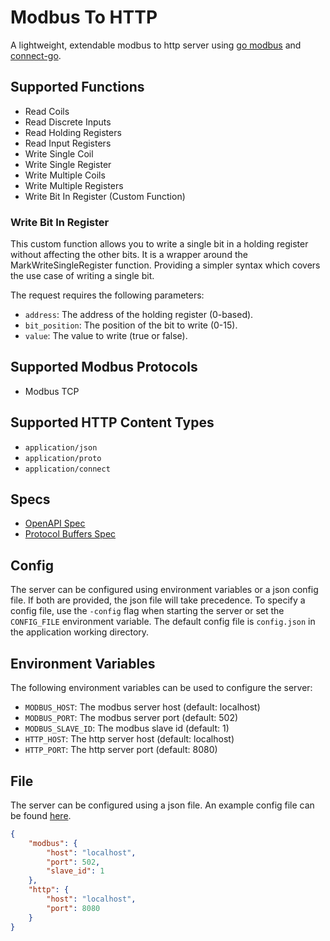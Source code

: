# Modbus To HTTP

A lightweight, extendable modbus to http server using [go modbus](https://pkg.go.dev/github.com/goburrow/modbus) and 
[connect-go](https://pkg.go.dev/github.com/bufbuild/connect-go).

## Supported Functions

- Read Coils
- Read Discrete Inputs
- Read Holding Registers
- Read Input Registers
- Write Single Coil
- Write Single Register
- Write Multiple Coils
- Write Multiple Registers
- Write Bit In Register (Custom Function)

### Write Bit In Register
This custom function allows you to write a single bit in a holding register without affecting the other bits. 
It is a wrapper around the MarkWriteSingleRegister function. Providing a simpler syntax which covers the use case 
of writing a single bit.

The request requires the following parameters:
- `address`: The address of the holding register (0-based).
- `bit_position`: The position of the bit to write (0-15).
- `value`: The value to write (true or false).


## Supported Modbus Protocols

- Modbus TCP

## Supported HTTP Content Types

- `application/json`
- `application/proto`
- `application/connect`

## Specs

- [OpenAPI Spec](./specs/openapi)
- [Protocol Buffers Spec](./proto/modbustohttp/v1alpha1)

## Config

The server can be configured using environment variables or a json config file. If both are provided, the json file will
take precedence. To specify a config file, use the `-config` flag when starting the server or set the `CONFIG_FILE` 
environment variable. The default config file is `config.json` in the application working directory.

## Environment Variables

The following environment variables can be used to configure the server:
- `MODBUS_HOST`: The modbus server host (default: localhost)
- `MODBUS_PORT`: The modbus server port (default: 502)
- `MODBUS_SLAVE_ID`: The modbus slave id (default: 1)
- `HTTP_HOST`: The http server host (default: localhost)
- `HTTP_PORT`: The http server port (default: 8080)

## File
The server can be configured using a json file. An example config file can be found [here](config.example.json).

```json
{
    "modbus": {
        "host": "localhost",
        "port": 502,
        "slave_id": 1
    },
    "http": {
        "host": "localhost",
        "port": 8080
    }
}
```